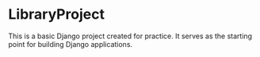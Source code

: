 # LibraryProject

This is a basic Django project created for practice. It serves as the starting point for building Django applications.
